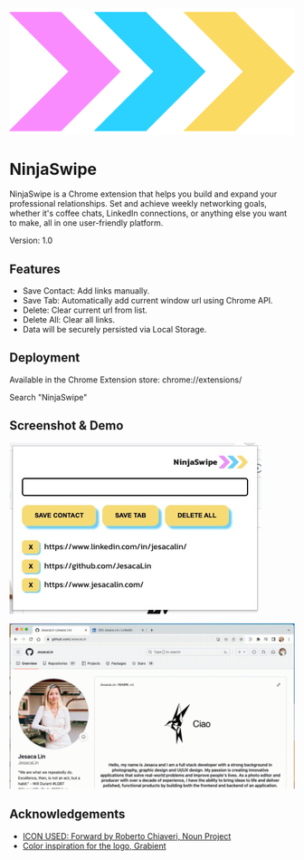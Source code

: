 
![Logo](https://github.com/JesacaLin/NinjaSwipe/blob/main/icon-no-text.png?raw=true)


# NinjaSwipe

NinjaSwipe is a Chrome extension that helps you build and expand your professional relationships. Set and achieve weekly networking goals, whether it's coffee chats, LinkedIn connections, or anything else you want to make, all in one user-friendly platform.

Version: 1.0
## Features

- Save Contact: Add links manually.
- Save Tab: Automatically add current window url using Chrome API.
- Delete: Clear current url from list.
- Delete All: Clear all links.
- Data will be securely persisted via Local Storage.

## Deployment

Available in the Chrome Extension store:
chrome://extensions/

Search "NinjaSwipe"


## Screenshot & Demo
![App Screenshot](https://github.com/JesacaLin/NinjaSwipe/blob/main/UI.jpg?raw=true)


![App Screenshot](https://github.com/JesacaLin/NinjaSwipe/blob/main/UI.gif?raw=true)


## Acknowledgements

 - [ICON USED: Forward by Roberto Chiaveri, Noun Project](https://thenounproject.com/browse/icons/term/forward/)
 - [Color inspiration for the logo, Grabient](https://www.grabient.com/)


